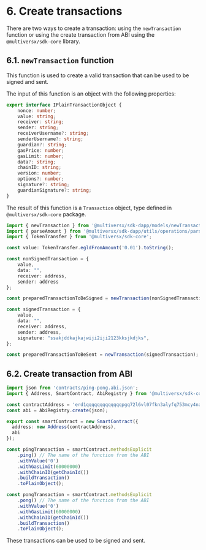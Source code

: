 # 6. Create transactions

There are two ways to create a transaction: using the `newTransaction` function or using the create transaction from ABI using the `@multiversx/sdk-core` library.

## 6.1. `newTransaction` function

This function is used to create a valid transaction that can be used to be signed and sent.

The input of this function is an object with the following properties:

```typescript
export interface IPlainTransactionObject {
    nonce: number;
    value: string;
    receiver: string;
    sender: string;
    receiverUsername?: string;
    senderUsername?: string;
    guardian?: string;
    gasPrice: number;
    gasLimit: number;
    data?: string;
    chainID: string;
    version: number;
    options?: number;
    signature?: string;
    guardianSignature?: string;
}
```

The result of this function is a `Transaction` object, type defined in `@multiversx/sdk-core` package.

```typescript
import { newTransaction } from '@multiversx/sdk-dapp/models/newTransaction';
import { parseAmount } from '@multiversx/sdk-dapp/utils/operations/parseAmount';
import { TokenTransfer } from '@multiversx/sdk-core';

const value: TokenTransfer.egldFromAmount('0.01').toString();

const nonSignedTransaction = {
    value,
    data: "",
    receiver: address,
    sender: address
};

const preparedTransactionToBeSigned = newTransaction(nonSignedTransaction);

const signedTransaction = {
    value,
    data: "",
    receiver: address,
    sender: address,
    signature: "ssakjddkajkajwiji2iji2123kksjkdjks",
};

const preparedTransactionToBeSent = newTransaction(signedTransaction);
```

## 6.2. Create transaction from ABI

```typescript
import json from 'contracts/ping-pong.abi.json';
import { Address, SmartContract, AbiRegistry } from '@multiversx/sdk-core';

const contractAddress = 'erd1qqqqqqqqqqqqqpgq72l6vl07fkn3alyfq753mcy4nakm0l72396qkcud5x'; // The address of the smart contract
const abi = AbiRegistry.create(json);

export const smartContract = new SmartContract({
  address: new Address(contractAddress),
  abi
});

const pingTransaction = smartContract.methodsExplicit
    .ping() // The name of the function from the ABI
    .withValue('0')
    .withGasLimit(60000000)
    .withChainID(getChainId())
    .buildTransaction()
    .toPlainObject();

const pongTransaction = smartContract.methodsExplicit
    .pong() // The name of the function from the ABI
    .withValue('0')
    .withGasLimit(60000000)
    .withChainID(getChainId())
    .buildTransaction()
    .toPlainObject();
```
These transactions can be used to be signed and sent.